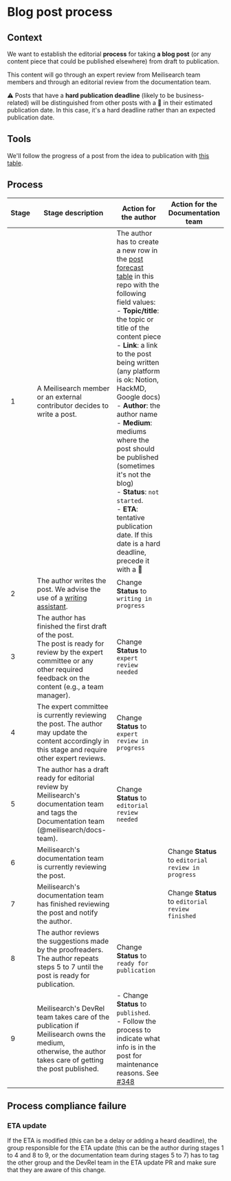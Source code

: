 # Blog post process

## Context

We want to establish the editorial **process** for taking **a blog post** (or any content piece that could be published elsewhere) from draft to publication.

This content will go through an expert review from Meilisearch team members and through an editorial review from the documentation team.


⚠️ Posts that have a **hard publication deadline** (likely to be business-related) will be distinguished from other posts with a 🚨 in their estimated publication date. In this case, it's a hard deadline rather than an expected publication date.

## Tools

We'll follow the progress of a post from the idea to publication with [this table](https://github.com/meilisearch/devrel/blob/main/communication/post_forecast.md).

## Process

| Stage | Stage description | Action for the author | Action for the Documentation team |
|---|---|---|---|
| 1 | A Meilisearch member or an external contributor decides to write a post. | The author has to create a new row in the [post forecast table](https://github.com/meilisearch/devrel/blob/main/communication/post_forecast.md) in this repo with the following field values:<br>- **Topic/title**: the topic or title of the content piece<br>- **Link**: a link to the post being written (any platform is ok: Notion, HackMD, Google docs)<br>- **Author**: the author name<br>- **Medium**: mediums where the post should be published (sometimes it's not the blog)<br>- **Status**: `not started`.<br>- **ETA**: tentative publication date. If this date is a hard deadline, precede it with a 🚨 |  |
| 2 | The author writes the post. We advise the use of a [writing assistant](https://github.com/meilisearch/devrel/blob/main/process/blog_process.md#tools).| Change **Status** to `writing in progress` |  |
| 3 | The author has finished the first draft of the post.<br>The post is ready for review by the expert committee or any other required feedback on the content (e.g., a team manager). | Change **Status** to `expert review needed` |  |
| 4 | The expert committee is currently reviewing the post. The author may update the content accordingly in this stage and require other expert reviews. | Change **Status** to `expert review in progress` |  |
| 5 | The author has a draft ready for editorial review by Meilisearch's documentation team and tags the Documentation team (@meilisearch/docs-team). | Change **Status** to `editorial review needed` |  |
| 6 | Meilisearch's documentation team is currently reviewing the post. |  | Change **Status** to `editorial review in progress` |
| 7 | Meilisearch's documentation team has finished reviewing the post and notify the author. |  | Change **Status** to `editorial review finished` |
| 8 | The author reviews the suggestions made by the proofreaders.<br>The author repeats steps 5 to 7 until the post is ready for publication. | Change **Status** to `ready for publication` |  |
| 9 | Meilisearch's DevRel team takes care of the publication if Meilisearch owns the medium,<br>otherwise, the author takes care of getting the post published. | - Change **Status** to `published`.<br>- Follow the process to indicate what info is in the post for maintenance reasons. See [#348](https://github.com/meilisearch/devrel/issues/348) |  |

## Process compliance failure

### ETA update

If the ETA is modified (this can be a delay or adding a heard deadline), the group responsible for the ETA update (this can be the author during stages 1 to 4 and 8 to 9, or the documentation team during stages 5 to 7) has to tag the other group and the DevRel team in the ETA update PR and make sure that they are aware of this change.

